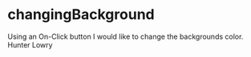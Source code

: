 # changingBackground
Using an On-Click button I would like to change the backgrounds color.
Hunter Lowry
